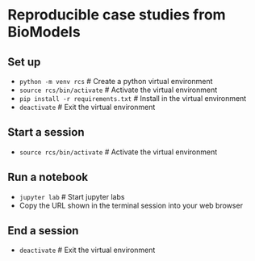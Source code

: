 # Reproducible case studies from BioModels

## Set up
- ``python -m venv rcs``  # Create a python virtual environment
- ``source rcs/bin/activate``  # Activate the virtual environment
- ``pip install -r requirements.txt``  # Install in the virtual environment
- ``deactivate``   # Exit the virtual environment

## Start a session
- ``source rcs/bin/activate``  # Activate the virtual environment

## Run a notebook
- ``jupyter lab``  # Start jupyter labs
- Copy the URL shown in the terminal session into your web browser

## End a session
- ``deactivate``   # Exit the virtual environment
